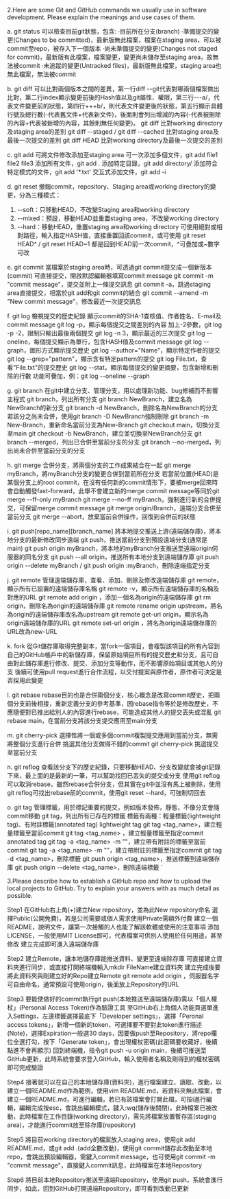2.Here are some Git and GitHub commands we usually use in software development.
Please explain the meanings and use cases of them.

a. git status
可以檢查目前git狀態，包含:
·目前所在分支(branch)
·準備提交的變更(Changes to be committed)，最新版無此檔案，檔案在staging area，可以被commit至repo，被存入下一個版本
·尚未準備提交的變更(Changes not staged for commit)，最新版有此檔案，檔案變更，變更尚未儲存至staging area，故無法被commit
·未追蹤的變更(Untracked files)，最新版無此檔案，staging area也無此檔案，無法被commit

b. git diff
可以比對兩個版本之間的差異，第一行diff --git代表對哪兩個檔案做出比對，第二行index顯示變更前後的Hash值以及git屬性、權限，第三行---a/，代表文件變更前的狀態，第四行+++b/，則代表文件變更後的狀態，第五行顯示具體行號及總行數(-代表舊文件+代表新文件)，後面則會列出增減的內容(-代表被刪除的內容+代表被新增的內容，其餘則無任何變更)。
git diff 比對working directory及staging area的差別
git diff --staged / git diff --cached 比對staging area及最後一次提交的差別
git diff HEAD 比對working directory及最後一次提交的差別

c. git add
可將文件修改添加至staging area
可一次添加多個文件，git add file1 file2 file3
添加所有文件，git add .
添加特定目錄，git add directory/
添加符合特定模式的文件，git add '*.txt'
交互式添加文件，git add -i


d. git reset
撤銷commit，repository、Staging area或working directory的變更，分為三種模式：
1. --soft：只移動HEAD，不改變Staging area和working directory
2. --mixed：預設，移動HEAD並重置staging area，不改變working directory
3. --hard：移動HEAD，重置staging area和working directory
可使用絕對或相對路徑，輸入指定HASH值，直接重置回該commit，或可使用
git reset HEAD^ / git reset HEAD~1 都是回到HEAD前一次commit，^可疊加或~數字可改

e. git commit
當檔案於staging area時，可透過git commit提交成一個新版本(commit)
可直接提交，開啟默認編輯器填寫commit message
git commit -m "commit message"，提交並附上一條提交訊息
git commit -a，跳過staging area直接提交，相當於git add和git commit的結合
git commit --amend -m "New commit message"，修改最近一次提交訊息

f. git log
檢視提交的歷史紀錄
顯示commit的SHA-1查核值、作者姓名、E-mail及commit message
git log -p，顯示每個提交之間差別的內容
加上-2參數，git log -p -2，限制只輸出最後兩個提交
git log -n 3，顯示最近的三次提交
git log --oneline，每個提交顯示為單行，包含HASH值及commit message
git log --graph，圖形方式顯示提交歷史
git log --author="Name"，顯示特定作者的提交
git log --grep="pattern"，顯示含有特定pattern的提交
git log File.txt，查看"File.txt"的提交歷史
git log --stat，顯示每個提交的變更摘要，包含新增和刪除的行數
功能可疊加，例：git log --oneline --graph

g. git branch
在git中建立分支、管理分支，用以處理新功能、bug修補而不影響主程式
git branch，列出所有分支
git branch NewBranch，建立名為NewBranch的新分支
git branch -d NewBranch，刪除名為NewBranch的分支
若該分之尚未合併，使用git branch -D NewBranch強制刪除
git branch -m New-Branch，重新命名當前分支為New-Branch
git checkout main，切換分支至main
git checkout -b NewBranch，建立並切換至NewBranch分支
git branch --merged，列出已合併至當前分支的分支
git branch --no-merged，列出尚未合併至當前分支的分支

h. git merge
合併分支，將兩個分支的工作成果結合在一起
git merge myBranch，將myBranch分支的變更合併到當前所在分支
若當前位置(HEAD)是某個分支上的root commit，在沒有任何新的commit情形下，要被merge回來時
會自動觸發fast-forward，此舉不會建立新的merge commit message等同於git merge --ff-only myBranch
git merge --no-ff myBranch，強制進行新的合併提交，可保留merge commit message
git merge origin/Branch，遠端分支合併至當前分支
git merge --abort，放棄當前合併操作，回復到合併前的狀態

i. git push[repo_name][branch_name]
將本地提交推送上游(遠端儲存庫)，將本地分支的最新修改同步遠端
git push，推送當前分支到預設遠端分支(通常是main)
git push origin myBranch，將本地的myBranch分支推送至遠端origin伺服器的同名分支
git push --all origin，推送所有本地分支到遠端儲存庫
git push origin --delete myBranch / git push origin :myBranch，刪除遠端指定分支

j. git remote
管理遠端儲存庫，查看、添加、刪除及修改遠端儲存庫
git remote，顯示所有已設置的遠端儲存庫名稱
git remote -v，顯示所有遠端儲存庫的名稱及對應的URL
git remote add origin <URL>，添加一個名為origin的遠端儲存庫
git rm origin，刪除名為origin的遠端儲存庫
git remote rename origin upstream，將名為origin的遠端儲存庫改名為upstream
git remote get-url origin，顯示名為origin遠端儲存庫的URL
git remote set-url origin <new-URL>，將名為origin遠端儲存庫的URL改為new-URL

k. fork
從Git儲存庫取得完整副本，當fork一個項目，會複製該項目的所有內容到自己的GitHub帳戶中的新儲存庫，保留原始項目所有的提交歷史和分支，且可自由對此儲存庫進行修改、提交、添加分支等動作，而不影響原始項目或其他人的分支
後續可使用pull request進行合作流程，以交付提案與原作者，原作者可決定是否採用此變更

l. git rebase
rebase目的也是合併兩個分支，核心概念是改寫commit歷史，把兩個分支前後相接，重新定義分支的參考基準，因rebase指令等於是修改歷史，不應隨便對已推出給別人的內容進行rebase，可能造成其他人的提交丟失或混亂
git rebase main，在當前分支將該分支提交應用至main分支

m. git cherry-pick
選擇性將一個或多個commit複製提交應用到當前分支，無需將整個分支進行合併
挑選其他分支做得不錯的commit
git cherry-pick <commit-hash> 挑選提交至當前分支

n. git reflog
查看該分支下的歷史紀錄，只要移動HEAD、分支改變就會被git記錄下來，最上面的是最新的一筆，可以幫助找回已丟失的提交或分支
使用git reflog可以取消rebase，雖然rebase合併分支，但其實在git中並沒有馬上被刪除，使用git reflog可找出rebase前的commit，使用git reset <commit-hash> --hard，可強制切回去

o. git tag
管理標籤，用於標記重要的提交，例如版本發佈，靜態，不像分支會隨commit移動
git tag，列出所有已存在的標籤
標籤有兩種：輕量標籤(lightweight tag)、有附註標籤(annotated tag)
lightweight tag
git tag <tag_name>，建立輕量標籤至當前commit
git tag <tag_name> <commit-hash>，建立輕量標籤至指定commit
annotated tag
git tag -a <tag_name> -m "<message>"，建立帶有附註的標籤至當前commit
git tag -a <tag_name> <commit-hash> -m "<message>"，建立帶附註的標籤至指定commit
git tag -d <tag_name>，刪除標籤
git push origin <tag_name>，推送標籤到遠端儲存庫
git push origin --delete <tag_name>，刪除遠端標籤
´
 
3.Please describe how to establish a GitHub repo and how to upload the local projects
to GitHub. Try to explain your answers with as much detail as possible.

Step1
在GitHub右上角(+)建立New repository，並為此New repository命名
選擇Public(公開免費)，若是公司需要或個人需求使用Private需額外付費
建立一個README，說明文件，讓第一次接觸的人也能了解該軟體或使用的注意事項
添加LICENSE，一般使用MIT License即可，代表檔案可供別人使用於任何用途，甚至修改
建立完成即可進入遠端儲存庫

Step2
建立Remote，讓本地儲存庫能推送資料、變更至遠端除存庫
可直接建立資料夾進行同步，或直接打開終端機輸入mkdir FileName建立資料夾
建立完成後要將此資料夾與剛建立好的Repo建立Remote
git remote add origin <repo-url>，伺服器名字可自由命名，通常預設可使用origin，後面放上Repository的URL

Step3
要能使做好的commit執行git push(本地推送至遠端儲存庫)需以「個人權杖」(Personal Access Token)作為驗證工具
至GitHub右上角個人功能頁選單進入Settings，左邊標籤選擇最底下「Developer settings」，選擇「Peronal access tokens」，新增一個新的token，可選擇要不要對此token進行描述(Note)，選擇Expiration一般選30 days，因要做push至Repository，將repo欄位全選打勾，按下「Generate token」，會出現權杖密碼(此密碼要收藏好，後續點進不會再顯示)
回到終端機，指令git push -u origin main，後續可推送至GitHub更新，此時系統會要求登入GitHub，輸入使用者名稱及剛得到的權杖密碼即可完成驗證

Step4
接著就可以在自己的本地儲存庫(資料夾)，進行檔案建立、讀取、改動，以建立一個README.md作為範例，使用vim README.md，若資料夾無此檔案，會建立一個README.md，可進行編輯，若已有該檔案會打開此檔，可按i進行編輯，編輯完成按esc，會跳出編輯模式，鍵入:wq(儲存後關閉)，此時檔案已被改動，此時檔案在工作目錄(working directory)，需先將檔案放置暫存區(staging area)，才能進行commit放至除存庫(repository)

Step5
將目前working directory的檔案放入staging area，使用git add README.md，或git add .(add全數改動)，使用git commit儲存此改動至本地repo，會跳出預設編輯器，需鍵入commit message，也可使用git commit -m "commit message"，直接鍵入commit訊息，此時檔案在本地Repository

Step6
將目前本地Repository推送至遠端Repository，使用git push，系統會進行同步，如此，回到GitHub打開遠端Repository，即可看到改動已更新 

